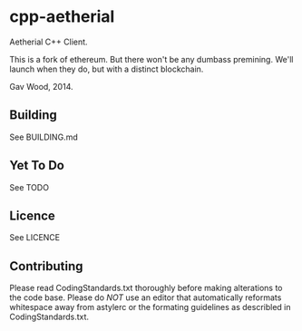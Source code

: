 # cpp-aetherial

Aetherial C++ Client.

This is a fork of ethereum. But there won't be any dumbass premining. We'll launch when they do, but with a distinct blockchain.

Gav Wood, 2014.

## Building

See BUILDING.md

## Yet To Do

See TODO

## Licence

See LICENCE

## Contributing

Please read CodingStandards.txt thoroughly before making alterations to the code base. Please do *NOT* use an editor that automatically reformats whitespace away from astylerc or the formating guidelines as describled in CodingStandards.txt.

